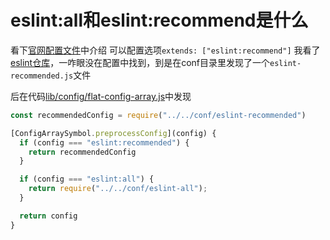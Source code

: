 # eslint:all和eslint:recommend是什么

看下[官网配置文件](https://eslint.org/docs/user-guide/configuring/configuration-files#using-configuration-files)中介绍
可以配置选项`extends: ["eslint:recommend"]`
我看了[eslint仓库](https://github.com/eslint/eslint)，一咋眼没在配置中找到，到是在conf目录里发现了一个`eslint-recommended.js`文件

后在代码[lib/config/flat-config-array.js](https://github.com/eslint/eslint/blob/main/lib/config/flat-config-array.js)中发现

```javascript
const recommendedConfig = require("../../conf/eslint-recommended")

[ConfigArraySymbol.preprocessConfig](config) {
  if (config === "eslint:recommended") {
    return recommendedConfig
  }

  if (config === "eslint:all") {
    return require("../../conf/eslint-all");
  }

  return config
}
```